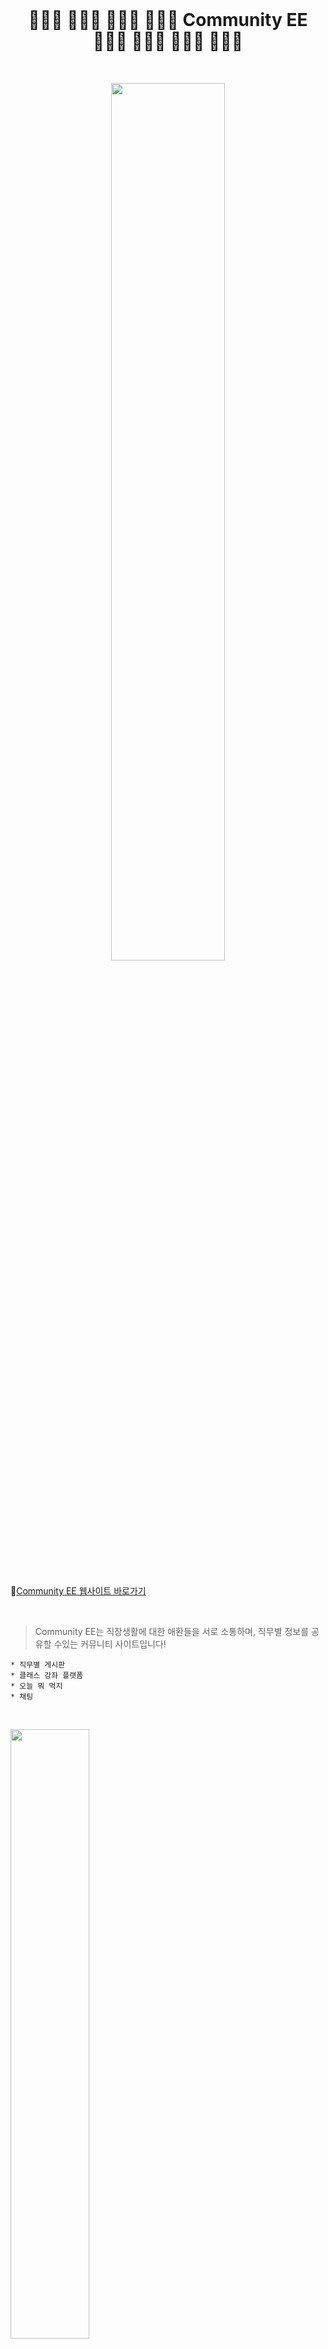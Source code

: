 <br />

<h1 align="center">👩🏼‍🍳 🧑🏼‍🏭 👩🏽‍💻  👩🏼‍🎨 Community EE 🧑🏼‍🔧 👩🏼‍🚀 🧑🏼‍🔬 👩🏼‍⚕️</h1>

<br/>

<p align="center"><img src="https://user-images.githubusercontent.com/53379734/79706065-dc6c4100-82f2-11ea-9ba6-38d5803cc731.jpg" width="60%"></img></p>

<br/>
<br/>

📌[Community EE 웹사이트 바로가기](<http://ec2-13-124-180-143.ap-northeast-2.compute.amazonaws.com:8282/eepp/>)

<br/>

> Community EE는 직장생활에 대한 애환들을 서로 소통하며, 직무별 정보를 공유할 수있는 커뮤니티 사이트입니다!

    * 직무별 게시판
    * 클래스 강좌 플랫폼
    * 오늘 뭐 먹지
    * 채팅


<br/>

<img src="https://user-images.githubusercontent.com/55972630/80184067-e79dd480-8644-11ea-98b7-d21672436006.jpg" width="50%"></img>

<br/>
<br/>
<br/>

<h1 align="center">👩🏻‍💻 👩🏽‍💻 Team PP 👩🏼‍💻 🧑🏻‍💻</h1>

<br/>

> Team PP는 비트캠프 JAVA 143기 교육생들이 모여 만든 팀입니다.

**Since** : 2020.01.28 ~ 2020.04.22

<br/>

👍🏽 **Collaborator**

| [이혜인](<https://github.com/java-hyein>) | [도희정](<https://github.com/doeez>) | [박찬경](<https://github.com/rtnbrnch>) | [김민영](<https://github.com/mykim8710>) |
| :-----------------------------------: | :---------------------------------------: | :-------------------------------------: | :-------------------------------------: |


<p align="center" style="display:inline!important"><img src="https://user-images.githubusercontent.com/53379734/79709802-1bec5a80-82fe-11ea-9587-d7f3013b8df9.png" width="40%" /><img src="https://user-images.githubusercontent.com/53379734/79709810-1f7fe180-82fe-11ea-8459-b1becabf5eaa.png" width="40%" /></p>

<p align="center" style="display:inline!important"><img src="https://user-images.githubusercontent.com/53379734/79708328-15f47a80-82fa-11ea-8dbe-9e021e5630a4.png" width="40%" /><img src="https://user-images.githubusercontent.com/53379734/79708325-14c34d80-82fa-11ea-9274-012d1b1736e1.png" width="40%" /></p>


<h6 align="right">Created by Team PP</h6>
